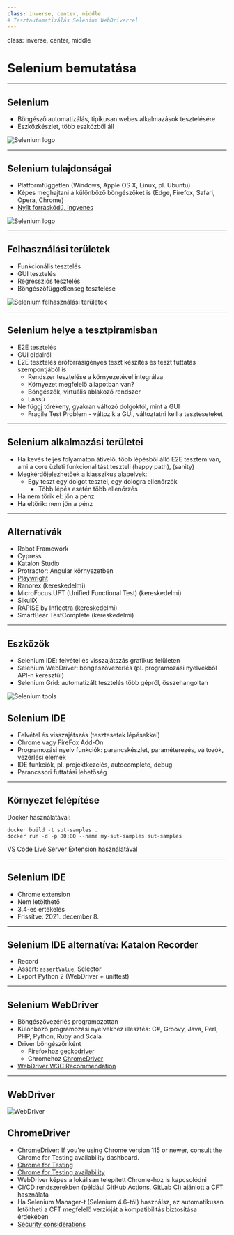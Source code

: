 ```yaml
---
class: inverse, center, middle
# Tesztautomatizálás Selenium WebDriverrel
---
```


class: inverse, center, middle

# Selenium bemutatása

---

## Selenium

- Böngésző automatizálás, tipikusan webes alkalmazások tesztelésére
- Eszközkészlet, több eszközből áll

![Selenium logo](images/selenium-logo.png)

---

## Selenium tulajdonságai

- Platformfüggetlen (Windows, Apple OS X, Linux, pl. Ubuntu)
- Képes meghajtani a különböző böngészőket is (Edge, Firefox, Safari, Opera, Chrome)
- [Nyílt forráskódú, ingyenes](https://github.com/SeleniumHQ/selenium)

![Selenium logo](images/browsers_200.png)

---

## Felhasználási területek

- Funkcionális tesztelés
- GUI tesztelés
- Regressziós tesztelés
- Böngészőfüggetlenség tesztelése

![Selenium felhasználási területek](images/usage_200x.png)

---

## Selenium helye a tesztpiramisban

- E2E tesztelés
- GUI oldalról
- E2E tesztelés erőforrásigényes teszt készítés és teszt futtatás szempontjából is
  - Rendszer tesztelése a környezetével integrálva
  - Környezet megfelelő állapotban van?
  - Böngészők, virtuális ablakozó rendszer
  - Lassú
- Ne függj törékeny, gyakran változó dolgoktól, mint a GUI
  - Fragile Test Problem - változik a GUI, változtatni kell a teszteseteket

---

## Selenium alkalmazási területei

- Ha kevés teljes folyamaton átívelő, több lépésből álló E2E
  tesztem van, ami a core üzleti funkcionalitást teszteli (happy path), (sanity)
- Megkérdőjelezhetőek a klasszikus alapelvek:
  - Egy teszt egy dolgot tesztel, egy dologra ellenőrzök
    - Több lépés esetén több ellenőrzés
- Ha nem törik el: jön a pénz
- Ha eltörik: nem jön a pénz

---

## Alternatívák

- Robot Framework
- Cypress
- Katalon Studio
- Protractor: Angular környezetben
- [Playwright](https://playwright.dev/)
- Ranorex (kereskedelmi)
- MicroFocus UFT (Unified Functional Test) (kereskedelmi)
- SikuliX
- RAPISE by Inflectra (kereskedelmi)
- SmartBear TestComplete (kereskedelmi)

---

## Eszközök

- Selenium IDE: felvétel és visszajátszás grafikus felületen
- Selenium WebDriver: böngészővezérlés (pl. programozási nyelvekből API-n keresztül)
- Selenium Grid: automatizált tesztelés több gépről, összehangoltan

![Selenium tools](images/tools_400x.png)

## Selenium IDE

- Felvétel és visszajátszás (tesztesetek lépésekkel)
- Chrome vagy FireFox Add-On
- Programozási nyelv funkciók: parancskészlet, paraméterezés, változók, vezérlési elemek
- IDE funkciók, pl. projektkezelés, autocomplete, debug
- Parancssori futtatási lehetőség

---

## Környezet felépítése

Docker használatával:

```shell
docker build -t sut-samples .
docker run -d -p 80:80 --name my-sut-samples sut-samples
```

VS Code Live Server Extension használatával

---

## Selenium IDE

- Chrome extension
- Nem letölthető
- 3,4-es értékelés
- Frissítve: 2021. december 8.

---

## Selenium IDE alternatíva: Katalon Recorder

- Record
- Assert: `assertValue`, Selector
- Export Python 2 (WebDriver + unittest)

---

## Selenium WebDriver

- Böngészővezérlés programozottan
- Különböző programozási nyelvekhez illesztés: C#, Groovy, Java, Perl, PHP, Python, Ruby and Scala
- Driver böngészőnként
  - Firefoxhoz [geckodriver](https://github.com/mozilla/geckodriver)
  - Chromehoz [ChromeDriver](https://developer.chrome.com/docs/chromedriver/)
- [WebDriver W3C Recommendation](https://www.w3.org/TR/webdriver1/)

---

## WebDriver

![WebDriver](images/webdriver_500x.png)

## ChromeDriver

- [ChromeDriver](https://developer.chrome.com/docs/chromedriver/): If you're using Chrome version 115 or newer, consult the Chrome for Testing availability dashboard.
- [Chrome for Testing](https://developer.chrome.com/blog/chrome-for-testing/)
- [Chrome for Testing availability](https://googlechromelabs.github.io/chrome-for-testing/)
- WebDriver képes a lokálisan telepített Chrome-hoz is kapcsolódni
- CI/CD rendszerekben (például GitHub Actions, GitLab CI) ajánlott a CFT használata
- Ha Selenium Manager-t (Selenium 4.6-tól) használsz, az automatikusan letöltheti a CFT megfelelő verzióját a kompatibilitás biztosítása érdekében
- [Security considerations](https://developer.chrome.com/docs/chromedriver/security-considerations)
